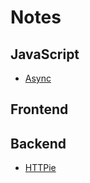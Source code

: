 # Notes

## JavaScript
- [Async](programming/javascript/async.md)

## Frontend

## Backend
- [HTTPie](programming/backend/httpie.md)
